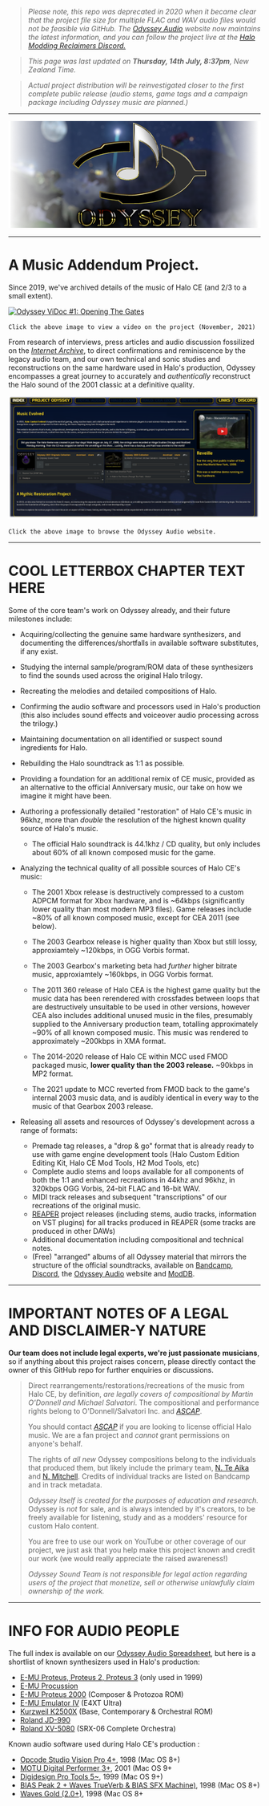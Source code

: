 > *Please note, this repo was deprecated in 2020 when it became clear that the project file size for multiple FLAC and WAV audio files would not be feasible via GitHub. The [Odyssey Audio](https://www.odysseyaudio.org) website now maintains the latest information, and you can follow the project live at the [Halo Modding Reclaimers Discord.](https://discord.reclaimers.net)*

>*This page was last updated on **Thursday, 14th July, 8:37pm**, New Zealand Time.*

> *Actual project distribution will be reinvestigated closer to the first complete public release (audio stems, game tags and a campaign package including Odyssey music are planned.)*
*** 
[![Logo](images/ghlogo.png)](https://odysseyaudio.org/)
*** 
# A Music Addendum Project.
Since 2019, we've archived details of the music of Halo CE (and 2/3 to a small extent).

[![Odyssey ViDoc #1: Opening The Gates](https://img.youtube.com/vi/m0sOhrJVCm4/maxresdefault.jpg)](https://youtu.be/m0sOhrJVCm4)

	Click the above image to view a video on the project (November, 2021)

From research of interviews, press articles and audio discussion fossilized on the *[Internet Archive](https://archive.org/)*, to direct confirmations and reminiscence by the legacy audio team, and our own technical and sonic studies and reconstructions on the same hardware used in Halo's production, Odyssey encompasses a great journey to accurately and *authentically* reconstruct the Halo sound of the 2001 classic at a definitive quality.

[![Website](images/webprev.png)](https://odysseyaudio.org)

	Click the above image to browse the Odyssey Audio website.
*** 
# COOL LETTERBOX CHAPTER TEXT HERE

Some of the core team's work on Odyssey already, and their future milestones include:
+ Acquiring/collecting the genuine same hardware synthesizers, and documenting the differences/shortfalls in available software substitutes, if any exist.
+ Studying the internal sample/program/ROM data of these synthesizers to find the sounds used across the original Halo trilogy.
+ Recreating the melodies and detailed compositions of Halo.
+ Confirming the audio software and processors used in Halo's production (this also includes sound effects and voiceover audio processing across the trilogy.)
+ Maintaining documentation on all identified or suspect sound ingredients for Halo.
+ Rebuilding the Halo soundtrack as 1:1 as possible.
+ Providing a foundation for an additional remix of CE music, provided as an alternative to the official Anniversary music, our take on how we imagine it might have been.
+ Authoring a professionally detailed "restoration" of Halo CE's music in 96khz, more than *double* the resolution of the highest known quality source of Halo's music.
	* The official Halo soundtrack is 44.1khz / CD quality, but only includes about 60% of all known composed music for the game.
+ Analyzing the technical quality of all possible sources of Halo CE's music:
	
	* The 2001 Xbox release is destructively compressed to a custom ADPCM format for Xbox hardware, and is ~64kbps (significantly lower quality than most modern MP3 files). Game releases include ~80% of all known composed music, except for CEA 2011 (see below).

	* The 2003 Gearbox release is higher quality than Xbox but still lossy, approxiamtely ~120kbps, in OGG Vorbis format.
	
	* The 2003 Gearbox's marketing beta had *further* higher bitrate music, approxiamtely ~160kbps, in OGG Vorbis format.
	
	* The 2011 360 release of Halo CEA is the highest game quality but the music data has been rerendered with crossfades between loops that are destructively unsuitable to be used in other versions, however CEA also includes additional unused music in the files, presumably supplied to the Anniversary production team, totalling approximately ~90% of all known composed music. This music was rendered to approximately ~200kbps in XMA format.
	
	* The 2014-2020 release of Halo CE within MCC used FMOD packaged music, **lower quality than the 2003 release.** ~90kbps in MP2 format.
	
	* The 2021 update to MCC reverted from FMOD back to the game's internal 2003 music data, and is audibly identical in every way to the music of that Gearbox 2003 release.

+ Releasing all assets and resources of Odyssey's development across a range of formats:
	* Premade tag releases, a "drop & go" format that is already ready to use with game engine development tools (Halo Custom Edition Editing Kit, Halo CE Mod Tools, H2 Mod Tools, etc)
	* Complete audio stems and loops available for all components of both the 1:1 and enhanced recreations in 44khz and 96khz, in 320kbps OGG Vorbis, 24-bit FLAC and 16-bit WAV.
	* MIDI track releases and subsequent "transcriptions" of our recreations of the original music.
	* [REAPER](https://reaper.fm) project releases (including stems, audio tracks, information on VST plugins) for all tracks produced in REAPER (some tracks are produced in other DAWs)
	* Additional documentation including compositional and technical notes.
	* (Free) "arranged" albums of all Odyssey material that mirrors the structure of the official soundtracks, available on [Bandcamp](https://music.neoteaika.com), [Discord](https://discord.reclaimers.net), the [Odyssey Audio](https://odysseyaudio.org/) website and [ModDB](https://www.moddb.com/mods/halo-odyssey).
*** 
# IMPORTANT NOTES OF A LEGAL AND DISCLAIMER-Y NATURE
**Our team does not include legal experts, we're just passionate musicians**, so if anything about this project raises concern, please directly contact the owner of this GitHub repo for further enquiries or discussions.
> 
> Direct rearrangements/restorations/recreations of the music from Halo CE, by definition, *are legally covers of compositional by Martin O'Donnell and Michael Salvatori*. The compositional and performance rights belong to O'Donnell/Salvatori Inc. and *[ASCAP](https://www.ascap.com)*.
>
>You should contact *[ASCAP](https://www.ascap.com)* if you are looking to license official Halo music. We are a fan project and *cannot* grant permissions on anyone's behalf.
> 
> The rights of *all new* Odyssey compositions belong to the individuals that produced them, but likely include the primary team, [N. Te Aika](https://neoteaika.com/portal) and [N. Mitchell](https://twitter.com/Peakabooey). Credits of individual tracks are listed on Bandcamp and in track metadata.
> 
> *Odyssey itself is created for the purposes of education and research.* Odyssey is *not* for sale, and is always intended by it's creators, to be freely available for listening, study and as a modders' resource for custom Halo content.
> 
> You are free to use our work on YouTube or other coverage of our project, we just ask that you help make this project known and credit our work (we would really appreciate the raised awareness!)
> 
> *Odyssey Sound Team is not responsible for legal action regarding users of the project that monetize, sell or otherwise unlawfully claim ownership of the work.*
*** 
# INFO FOR AUDIO PEOPLE

The full index is available on our [Odyssey Audio Spreadsheet](https://odysseyaudio.org/spreadsheet), but here is a shortlist of known synthesizers used in Halo's production:
+ [E-MU Proteus, Proteus 2, Proteus 3](https://www.vintagesynth.com/emu/proteus.php) (only used in 1999)
+ [E-MU Procussion](https://www.vintagesynth.com/emu/procussion.php)
+ [E-MU Proteus 2000](https://www.vintagesynth.com/emu/proteus2k.php) (Composer & Protozoa ROM)
+ [E-MU Emulator IV](https://www.vintagesynth.com/emu/emulator4) (E4XT Ultra)
+ [Kurzweil K2500X](https://www.vintagesynth.com/kurzweil/k2500.php) (Base, Contemporary & Orchestral ROM)
+ [Roland JD-990](https://www.vintagesynth.com/roland/jd990.php)
+ [Roland XV-5080](https://www.vintagesynth.com/roland/xv5080.php) (SRX-06 Complete Orchestra)

Known audio software used during Halo CE's production :
+ [Opcode Studio Vision Pro 4+](https://www.soundonsound.com/reviews/opcode-studio-vision-pro-4), 1998 (Mac OS 8+)
+ [MOTU Digital Performer 3+](https://www.soundonsound.com/reviews/motu-digital-performer-v3), 2001 (Mac OS 9+
+ [Digidesign Pro Tools 5~](https://www.soundonsound.com/reviews/digidesign-pro-tools), 1999 (Mac OS 9+)
+ [BIAS Peak 2 + Waves TrueVerb & BIAS SFX Machine)](https://www.soundonsound.com/reviews/bias-peak-v16), 1998 (Mac OS 8+)
+ [Waves Gold (2.0+)](https://www.soundonsound.com/reviews/waves-native-power-pack-ii), 1998 (Mac OS 8+
